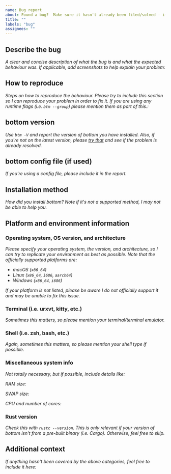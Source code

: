 ```yaml
---
name: Bug report
about: Found a bug?  Make sure it hasn't already been filed/solved - if so, please report it!
title: ""
labels: "bug"
assignees: ""
---
```


## Describe the bug

_A clear and concise description of what the bug is and what the expected behaviour was. If applicable, add screenshots to help explain your problem:_

## How to reproduce

_Steps on how to reproduce the behaviour.  Please try to include this section so I can reproduce your problem in order to fix it.  If you are using any runtime flags (i.e. `btm --group`) please mention them as part of this.:_

## bottom version

_Use `btm -V` and report the version of bottom you have installed. Also, if you're not on the latest version, please [try that](https://github.com/ClementTsang/bottom/releases/latest) and see if the problem is already resolved._

## bottom config file (if used)

_If you're using a config file, please include it in the report._

## Installation method

_How did you install bottom? Note if it's not a supported method, I may not be able to help you._

## Platform and environment information

### Operating system, OS version, and architecture

_Please specify your operating system, the version, and architecture, so I can try to replicate your environment as best as possible. Note that the officially supported platforms are:_

- _macOS (`x86_64`)_
- _Linux (`x86_64`, `i686`, `aarch64`)_
- _Windows (`x86_64`, `i686`)_

_If your platform is not listed, please be aware I do not officially support it and may be unable to fix this issue._

### Terminal (i.e. urxvt, kitty, etc.)

_Sometimes this matters, so please mention your terminal/terminal emulator._

### Shell (i.e. zsh, bash, etc.)

_Again, sometimes this matters, so please mention your shell type if possible._

### Miscellaneous system info

_Not totally necessary, but if possible, include details like:_

_RAM size:_

_SWAP size:_

_CPU and number of cores:_

### Rust version

_Check this with `rustc --version`. This is only relevant if your version of bottom isn't from a pre-built binary (i.e. Cargo). Otherwise, feel free to skip._

## Additional context

_If anything hasn't been covered by the above categories, feel free to include it here:_
